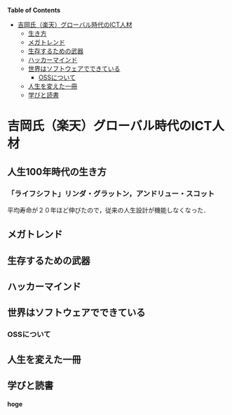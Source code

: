 <!-- markdown-toc start - Don't edit this section. Run M-x markdown-toc-generate-toc again -->
**Table of Contents**

- [吉岡氏（楽天）グローバル時代のICT人材](#吉岡氏楽天グローバル時代のict人材)
    - [生き方](#生き方)
    - [メガトレンド](#メガトレンド)
    - [生存するための武器](#生存するための武器)
    - [ハッカーマインド](#ハッカーマインド)
    - [世界はソフトウェアでできている](#世界はソフトウェアでできている)
        - [OSSについて](#ossについて)
    - [人生を変えた一冊](#人生を変えた一冊)
    - [学びと読書](#学びと読書)

<!-- markdown-toc end -->

# 吉岡氏（楽天）グローバル時代のICT人材
## 人生100年時代の生き方
### 「ライフシフト」リンダ・グラットン，アンドリュー・スコット
平均寿命が２０年ほど伸びたので，従来の人生設計が機能しなくなった．
## メガトレンド
## 生存するための武器
## ハッカーマインド
## 世界はソフトウェアでできている
### OSSについて
## 人生を変えた一冊
## 学びと読書
#### hoge
